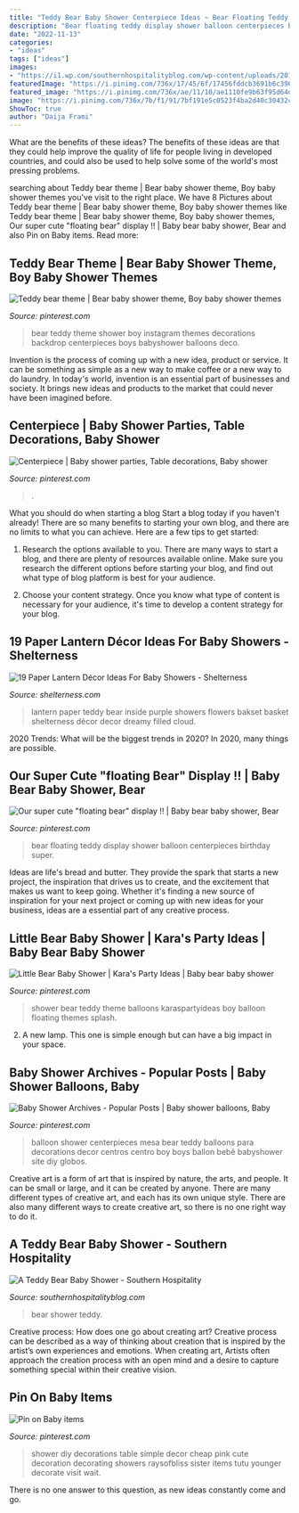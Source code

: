 ```yaml
---
title: "Teddy Bear Baby Shower Centerpiece Ideas ~ Bear Floating Teddy Display Shower Balloon Centerpieces Birthday Super"
description: "Bear floating teddy display shower balloon centerpieces birthday super"
date: "2022-11-13"
categories:
- "ideas"
tags: ["ideas"]
images:
- "https://i1.wp.com/southernhospitalityblog.com/wp-content/uploads/2011/05/0172.jpg?fit=500%2C750&amp;ssl=1"
featuredImage: "https://i.pinimg.com/736x/17/45/6f/17456fddcb3691b6c396d6196040a7c0.jpg"
featured_image: "https://i.pinimg.com/736x/ae/11/10/ae1110fe9b63f95d64d41cd29d0c1757.jpg"
image: "https://i.pinimg.com/736x/7b/f1/91/7bf191e5c0523f4ba2d40c30432ca012.jpg"
ShowToc: true
author: "Daija Frami"
---
```



What are the benefits of these ideas?
The benefits of these ideas are that they could help improve the quality of life for people living in developed countries, and could also be used to help solve some of the world's most pressing problems.

	

		
searching about Teddy bear theme | Bear baby shower theme, Boy baby shower themes you've visit to the right place. We have 8 Pictures about Teddy bear theme | Bear baby shower theme, Boy baby shower themes like Teddy bear theme | Bear baby shower theme, Boy baby shower themes, Our super cute &quot;floating bear&quot; display !! | Baby bear baby shower, Bear and also Pin on Baby items. Read more:
		
    
## Teddy Bear Theme | Bear Baby Shower Theme, Boy Baby Shower Themes

<img loading=lazy src="https://i.pinimg.com/736x/17/45/6f/17456fddcb3691b6c396d6196040a7c0.jpg" onerror="this.onerror=null;this.src='https://tse1.mm.bing.net/th?id=OIP.Z7qOHqPeD2hYnvmX41To4QHaFj&amp;pid=15.1';" alt="Teddy bear theme | Bear baby shower theme, Boy baby shower themes">

_Source: pinterest.com_

>bear teddy theme shower boy instagram themes decorations backdrop centerpieces boys babyshower balloons deco. 

	

Invention is the process of coming up with a new idea, product or service. It can be something as simple as a new way to make coffee or a new way to do laundry. In today's world, invention is an essential part of businesses and society. It brings new ideas and products to the market that could never have been imagined before.

    
## Centerpiece | Baby Shower Parties, Table Decorations, Baby Shower

<img loading=lazy src="https://i.pinimg.com/736x/ae/11/10/ae1110fe9b63f95d64d41cd29d0c1757.jpg" onerror="this.onerror=null;this.src='https://tse1.mm.bing.net/th?id=OIP.1MNCwnJuLunr18a7OxmKwAHaJ3&amp;pid=15.1';" alt="Centerpiece | Baby shower parties, Table decorations, Baby shower">

_Source: pinterest.com_

>. 

	

What you should do when starting a blog
Start a blog today if you haven't already! There are so many benefits to starting your own blog, and there are no limits to what you can achieve. Here are a few tips to get started:
1. Research the options available to you. There are many ways to start a blog, and there are plenty of resources available online. Make sure you research the different options before starting your blog, and find out what type of blog platform is best for your audience.

2. Choose your content strategy. Once you know what type of content is necessary for your audience, it's time to develop a content strategy for your blog.

    
## 19 Paper Lantern Décor Ideas For Baby Showers - Shelterness

<img loading=lazy src="https://i.shelterness.com/2017/04/05-a-purple-lantern-with-a-bakset-with-a-teddy-bear-inside.jpg" onerror="this.onerror=null;this.src='https://tse2.mm.bing.net/th?id=OIP.slnmn9rgv8M1PptXOENikgHaNd&amp;pid=15.1';" alt="19 Paper Lantern Décor Ideas For Baby Showers - Shelterness">

_Source: shelterness.com_

>lantern paper teddy bear inside purple showers flowers bakset basket shelterness décor decor dreamy filled cloud. 

	

2020 Trends: What will be the biggest trends in 2020?
In 2020, many things are possible.

    
## Our Super Cute &quot;floating Bear&quot; Display !! | Baby Bear Baby Shower, Bear

<img loading=lazy src="https://i.pinimg.com/736x/2d/62/b0/2d62b016527745bc651d67c1108ebd5b.jpg" onerror="this.onerror=null;this.src='https://tse3.mm.bing.net/th?id=OIP.7U21hqFxc2HoC7dLRiSNwQHaQH&amp;pid=15.1';" alt="Our super cute &quot;floating bear&quot; display !! | Baby bear baby shower, Bear">

_Source: pinterest.com_

>bear floating teddy display shower balloon centerpieces birthday super. 

	

Ideas are life's bread and butter. They provide the spark that starts a new project, the inspiration that drives us to create, and the excitement that makes us want to keep going. Whether it's finding a new source of inspiration for your next project or coming up with new ideas for your business, ideas are a essential part of any creative process.

    
## Little Bear Baby Shower | Kara&#039;s Party Ideas | Baby Bear Baby Shower

<img loading=lazy src="https://i.pinimg.com/736x/7b/f1/91/7bf191e5c0523f4ba2d40c30432ca012.jpg" onerror="this.onerror=null;this.src='https://tse1.mm.bing.net/th?id=OIP.1gy9cwMmGJmfUxyz4MIBoAHaLI&amp;pid=15.1';" alt="Little Bear Baby Shower | Kara&#039;s Party Ideas | Baby bear baby shower">

_Source: pinterest.com_

>shower bear teddy theme balloons karaspartyideas boy balloon floating themes splash. 

	

2. A new lamp. This one is simple enough but can have a big impact in your space.

    
## Baby Shower Archives - Popular Posts | Baby Shower Balloons, Baby

<img loading=lazy src="https://i.pinimg.com/736x/6c/e5/8d/6ce58dbcd5b9455f4412e102e6e7053a.jpg" onerror="this.onerror=null;this.src='https://tse4.mm.bing.net/th?id=OIP.XFXj9GyoNqiYLsKQo8LlzAHaIk&amp;pid=15.1';" alt="Baby Shower Archives - Popular Posts | Baby shower balloons, Baby">

_Source: pinterest.com_

>balloon shower centerpieces mesa bear teddy balloons para decorations decor centros centro boy boys ballon bebê babyshower site diy globos. 

	

Creative art is a form of art that is inspired by nature, the arts, and people. It can be small or large, and it can be created by anyone. There are many different types of creative art, and each has its own unique style. There are also many different ways to create creative art, so there is no one right way to do it.

    
## A Teddy Bear Baby Shower - Southern Hospitality

<img loading=lazy src="https://i1.wp.com/southernhospitalityblog.com/wp-content/uploads/2011/05/0172.jpg?fit=500%2C750&amp;ssl=1" onerror="this.onerror=null;this.src='https://tse2.mm.bing.net/th?id=OIP.WgbyzWhhTadg2qReAzXQNwHaLH&amp;pid=15.1';" alt="A Teddy Bear Baby Shower - Southern Hospitality">

_Source: southernhospitalityblog.com_

>bear shower teddy. 

	

Creative process: How does one go about creating art?
Creative process can be described as a way of thinking about creation that is inspired by the artist’s own experiences and emotions. When creating art, Artists often approach the creation process with an open mind and a desire to capture something special within their creative vision.

    
## Pin On Baby Items

<img loading=lazy src="https://i.pinimg.com/736x/26/55/8c/26558c2aa665da2b746c41cd6b8220a1--baby-shower-decorations-baby-decor.jpg" onerror="this.onerror=null;this.src='https://tse3.mm.bing.net/th?id=OIP.hov6G2WprlD_8fU4kqaLZQHaLH&amp;pid=15.1';" alt="Pin on Baby items">

_Source: pinterest.com_

>shower diy decorations table simple decor cheap pink cute decoration decorating showers raysofbliss sister items tutu younger decorate visit wait. 

	

There is no one answer to this question, as new ideas constantly come and go.

